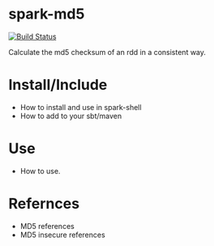# spark-md5

[![Build
Status](https://travis-ci.org/destrys/spark-md5.svg)](https://travis-ci.org/destrys/spark-md5)

Calculate the md5 checksum of an rdd in a consistent way.

# Install/Include

* How to install and use in spark-shell
* How to add to your sbt/maven

# Use

* How to use.

# Refernces

* MD5 references
* MD5 insecure references
